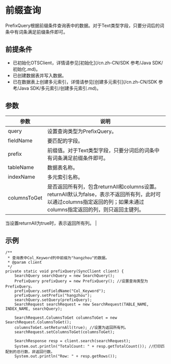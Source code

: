 # 前缀查询

PrefixQuery根据前缀条件查询表中的数据。对于Text类型字段，只要分词后的词条中有词条满足前缀条件即可。

## 前提条件

-   已初始化OTSClient，详情请参见[初始化](/cn.zh-CN/SDK 参考/Java SDK/初始化.md)。
-   已创建数据表并写入数据。
-   已在数据表上创建多元索引，详情请参见[创建多元索引](/cn.zh-CN/SDK 参考/Java SDK/多元索引/创建多元索引.md)。

## 参数

|参数|说明|
|--|--|
|query|设置查询类型为PrefixQuery。|
|fieldName|要匹配的字段。|
|prefix|前缀值。对于Text类型字段，只要分词后的词条中有词条满足前缀条件即可。 |
|tableName|数据表名称。|
|indexName|多元索引名称。|
|columnsToGet|是否返回所有列，包含returnAll和columns设置。 returnAll默认为false，表示不返回所有列，此时可以通过columns指定返回的列；如果未通过columns指定返回的列，则只返回主键列。

当设置returnAll为true时，表示返回所有列。 |

## 示例

```
/**
 * 查询表中Col_Keyword列中前缀为"hangzhou"的数据。
 * @param client
 */
private static void prefixQuery(SyncClient client) {
    SearchQuery searchQuery = new SearchQuery();
    PrefixQuery prefixQuery = new PrefixQuery(); //设置查询类型为PrefixQuery。
    prefixQuery.setFieldName("Col_Keyword");
    prefixQuery.setPrefix("hangzhou");
    searchQuery.setQuery(prefixQuery);
    SearchRequest searchRequest = new SearchRequest(TABLE_NAME, INDEX_NAME, searchQuery);

    SearchRequest.ColumnsToGet columnsToGet = new SearchRequest.ColumnsToGet();
    columnsToGet.setReturnAll(true); //设置为返回所有列。
    searchRequest.setColumnsToGet(columnsToGet);

    SearchResponse resp = client.search(searchRequest);
    System.out.println("TotalCount: " + resp.getTotalCount()); //打印匹配到的总行数，非返回行数。
    System.out.println("Row: " + resp.getRows());
```

